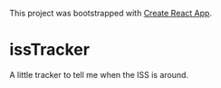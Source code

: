 This project was bootstrapped with [Create React App](https://github.com/facebook/create-react-app).

# issTracker

A little tracker to tell me when the ISS is around. 
